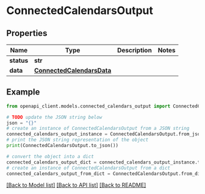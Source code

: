 # ConnectedCalendarsOutput


## Properties

Name | Type | Description | Notes
------------ | ------------- | ------------- | -------------
**status** | **str** |  | 
**data** | [**ConnectedCalendarsData**](ConnectedCalendarsData.md) |  | 

## Example

```python
from openapi_client.models.connected_calendars_output import ConnectedCalendarsOutput

# TODO update the JSON string below
json = "{}"
# create an instance of ConnectedCalendarsOutput from a JSON string
connected_calendars_output_instance = ConnectedCalendarsOutput.from_json(json)
# print the JSON string representation of the object
print(ConnectedCalendarsOutput.to_json())

# convert the object into a dict
connected_calendars_output_dict = connected_calendars_output_instance.to_dict()
# create an instance of ConnectedCalendarsOutput from a dict
connected_calendars_output_from_dict = ConnectedCalendarsOutput.from_dict(connected_calendars_output_dict)
```
[[Back to Model list]](../README.md#documentation-for-models) [[Back to API list]](../README.md#documentation-for-api-endpoints) [[Back to README]](../README.md)


